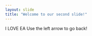 ```yaml
---
layout: slide
title: "Welcome to our second slide!"
---
```

I LOVE EA
Use the left arrow to go back!
